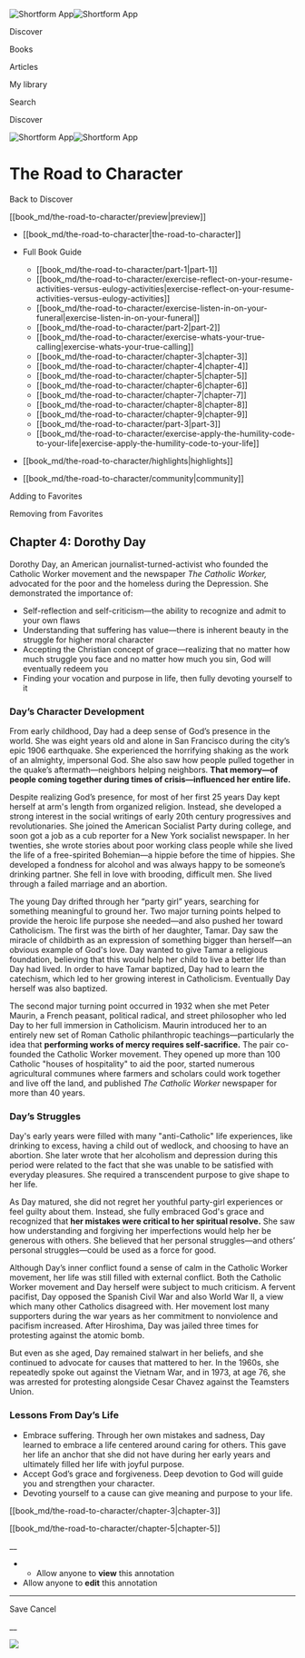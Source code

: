 ![Shortform App](/img/logo.36a2399e.svg)![Shortform App](/img/logo-dark.70c1b072.svg)

Discover

Books

Articles

My library

Search

Discover

![Shortform App](/img/logo.36a2399e.svg)![Shortform App](/img/logo-dark.70c1b072.svg)

# The Road to Character

Back to Discover

[[book_md/the-road-to-character/preview|preview]]

  * [[book_md/the-road-to-character|the-road-to-character]]
  * Full Book Guide

    * [[book_md/the-road-to-character/part-1|part-1]]
    * [[book_md/the-road-to-character/exercise-reflect-on-your-resume-activities-versus-eulogy-activities|exercise-reflect-on-your-resume-activities-versus-eulogy-activities]]
    * [[book_md/the-road-to-character/exercise-listen-in-on-your-funeral|exercise-listen-in-on-your-funeral]]
    * [[book_md/the-road-to-character/part-2|part-2]]
    * [[book_md/the-road-to-character/exercise-whats-your-true-calling|exercise-whats-your-true-calling]]
    * [[book_md/the-road-to-character/chapter-3|chapter-3]]
    * [[book_md/the-road-to-character/chapter-4|chapter-4]]
    * [[book_md/the-road-to-character/chapter-5|chapter-5]]
    * [[book_md/the-road-to-character/chapter-6|chapter-6]]
    * [[book_md/the-road-to-character/chapter-7|chapter-7]]
    * [[book_md/the-road-to-character/chapter-8|chapter-8]]
    * [[book_md/the-road-to-character/chapter-9|chapter-9]]
    * [[book_md/the-road-to-character/part-3|part-3]]
    * [[book_md/the-road-to-character/exercise-apply-the-humility-code-to-your-life|exercise-apply-the-humility-code-to-your-life]]
  * [[book_md/the-road-to-character/highlights|highlights]]
  * [[book_md/the-road-to-character/community|community]]



Adding to Favorites 

Removing from Favorites 

## Chapter 4: Dorothy Day

Dorothy Day, an American journalist-turned-activist who founded the Catholic Worker movement and the newspaper _The Catholic Worker,_ advocated for the poor and the homeless during the Depression. She demonstrated the importance of:

  * Self-reflection and self-criticism—the ability to recognize and admit to your own flaws
  * Understanding that suffering has value—there is inherent beauty in the struggle for higher moral character
  * Accepting the Christian concept of grace—realizing that no matter how much struggle you face and no matter how much you sin, God will eventually redeem you 
  * Finding your vocation and purpose in life, then fully devoting yourself to it 



### Day’s Character Development

From early childhood, Day had a deep sense of God’s presence in the world. She was eight years old and alone in San Francisco during the city’s epic 1906 earthquake. She experienced the horrifying shaking as the work of an almighty, impersonal God. She also saw how people pulled together in the quake’s aftermath—neighbors helping neighbors. **That memory—of people coming together during times of crisis—influenced her entire life.**

Despite realizing God’s presence, for most of her first 25 years Day kept herself at arm's length from organized religion. Instead, she developed a strong interest in the social writings of early 20th century progressives and revolutionaries. She joined the American Socialist Party during college, and soon got a job as a cub reporter for a New York socialist newspaper. In her twenties, she wrote stories about poor working class people while she lived the life of a free-spirited Bohemian—a hippie before the time of hippies. She developed a fondness for alcohol and was always happy to be someone’s drinking partner. She fell in love with brooding, difficult men. She lived through a failed marriage and an abortion.

The young Day drifted through her “party girl” years, searching for something meaningful to ground her. Two major turning points helped to provide the heroic life purpose she needed—and also pushed her toward Catholicism. The first was the birth of her daughter, Tamar. Day saw the miracle of childbirth as an expression of something bigger than herself—an obvious example of God's love. Day wanted to give Tamar a religious foundation, believing that this would help her child to live a better life than Day had lived. In order to have Tamar baptized, Day had to learn the catechism, which led to her growing interest in Catholicism. Eventually Day herself was also baptized.

The second major turning point occurred in 1932 when she met Peter Maurin, a French peasant, political radical, and street philosopher who led Day to her full immersion in Catholicism. Maurin introduced her to an entirely new set of Roman Catholic philanthropic teachings—particularly the idea that **performing works of mercy requires self-sacrifice.** The pair co-founded the Catholic Worker movement. They opened up more than 100 Catholic "houses of hospitality" to aid the poor, started numerous agricultural communes where farmers and scholars could work together and live off the land, and published _The Catholic Worker_ newspaper for more than 40 years.

### Day’s Struggles

Day's early years were filled with many "anti-Catholic" life experiences, like drinking to excess, having a child out of wedlock, and choosing to have an abortion. She later wrote that her alcoholism and depression during this period were related to the fact that she was unable to be satisfied with everyday pleasures. She required a transcendent purpose to give shape to her life.

As Day matured, she did not regret her youthful party-girl experiences or feel guilty about them. Instead, she fully embraced God's grace and recognized that **her mistakes were critical to her spiritual resolve.** She saw how understanding and forgiving her imperfections would help her be generous with others. She believed that her personal struggles—and others’ personal struggles—could be used as a force for good.

Although Day’s inner conflict found a sense of calm in the Catholic Worker movement, her life was still filled with external conflict. Both the Catholic Worker movement and Day herself were subject to much criticism. A fervent pacifist, Day opposed the Spanish Civil War and also World War II, a view which many other Catholics disagreed with. Her movement lost many supporters during the war years as her commitment to nonviolence and pacifism increased. After Hiroshima, Day was jailed three times for protesting against the atomic bomb.

But even as she aged, Day remained stalwart in her beliefs, and she continued to advocate for causes that mattered to her. In the 1960s, she repeatedly spoke out against the Vietnam War, and in 1973, at age 76, she was arrested for protesting alongside Cesar Chavez against the Teamsters Union.

### Lessons From Day’s Life

  * Embrace suffering. Through her own mistakes and sadness, Day learned to embrace a life centered around caring for others. This gave her life an anchor that she did not have during her early years and ultimately filled her life with joyful purpose. 
  * Accept God’s grace and forgiveness. Deep devotion to God will guide you and strengthen your character. 
  * Devoting yourself to a cause can give meaning and purpose to your life. 



[[book_md/the-road-to-character/chapter-3|chapter-3]]

[[book_md/the-road-to-character/chapter-5|chapter-5]]

__

  *   * Allow anyone to **view** this annotation
  * Allow anyone to **edit** this annotation



* * *

Save Cancel

__




![](https://bat.bing.com/action/0?ti=56018282&Ver=2&mid=5856c6f5-c024-4dd2-aff3-c3fed8bde2b2&sid=1711133063fa11eebdec89a8b8ae3bbc&vid=171147a063fa11eea7440fcfeb230d96&vids=0&msclkid=N&pi=0&lg=en-US&sw=800&sh=600&sc=24&nwd=1&tl=Shortform%20%7C%20The%20Road%20to%20Character&p=https%3A%2F%2Fwww.shortform.com%2Fapp%2Fbook%2Fthe-road-to-character%2Fchapter-4&r=&lt=417&evt=pageLoad&sv=1&rn=933302)
